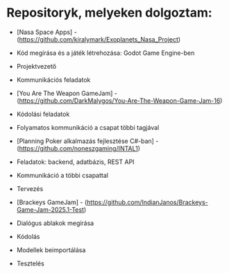 # Repositoryk, melyeken dolgoztam:

- [Nasa Space Apps] - (https://github.com/kiralymark/Exoplanets_Nasa_Project)
-  Kód megírása és a játék létrehozása: Godot Game Engine-ben
-  Projektvezető
-  Kommunikációs feladatok

- [You Are The Weapon GameJam] - (https://github.com/DarkMalygos/You-Are-The-Weapon-Game-Jam-16)
-   Kódolási feladatok
-   Folyamatos kommunikáció a csapat többi tagjával

- [Planning Poker alkalmazás fejlesztése C#-ban] - (https://github.com/noneszgaming/INTAL1)
-   Feladatok: backend, adatbázis, REST API
-   Kommunikáció a többi csapattal
-   Tervezés
   
- [Brackeys GameJam] - (https://github.com/IndianJanos/Brackeys-Game-Jam-2025.1-Test)
-   Dialógus ablakok megírása
-   Kódolás
-   Modellek beimportálása
-   Tesztelés
